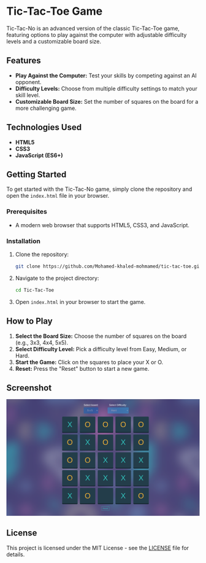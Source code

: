 

# Tic-Tac-Toe Game

Tic-Tac-No is an advanced version of the classic Tic-Tac-Toe game, featuring options to play against the computer with adjustable difficulty levels and a customizable board size.

## Features

- **Play Against the Computer:** Test your skills by competing against an AI opponent.
- **Difficulty Levels:** Choose from multiple difficulty settings to match your skill level.
- **Customizable Board Size:** Set the number of squares on the board for a more challenging game.

## Technologies Used

- **HTML5**
- **CSS3**
- **JavaScript (ES6+)**

## Getting Started

To get started with the Tic-Tac-No game, simply clone the repository and open the `index.html` file in your browser.

### Prerequisites

- A modern web browser that supports HTML5, CSS3, and JavaScript.

### Installation

1. Clone the repository:
   ```bash
   git clone https://github.com/Mohamed-khaled-mohmamed/tic-tac-toe.git
   ```
2. Navigate to the project directory:
   ```bash
   cd Tic-Tac-Toe
   ```
3. Open `index.html` in your browser to start the game.

## How to Play

1. **Select the Board Size:** Choose the number of squares on the board (e.g., 3x3, 4x4, 5x5).
2. **Select Difficulty Level:** Pick a difficulty level from Easy, Medium, or Hard.
3. **Start the Game:** Click on the squares to place your X or O.
4. **Reset:** Press the "Reset" button to start a new game.

## Screenshot

![Tic-Tac-Toe.png](Tic-Tac-Toe.png)

## License

This project is licensed under the MIT License - see the [LICENSE](LICENSE) file for details.

```
